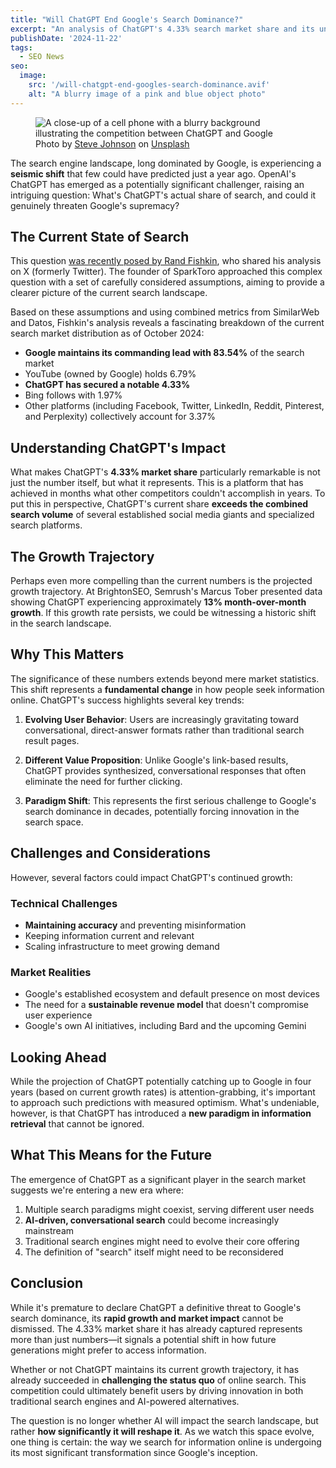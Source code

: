 ```yaml
---
title: "Will ChatGPT End Google's Search Dominance?"
excerpt: "An analysis of ChatGPT's 4.33% search market share and its unprecedented growth, challenging Google's long-standing monopoly in just a few months."
publishDate: '2024-11-22'
tags:
  - SEO News
seo:
  image:
    src: '/will-chatgpt-end-googles-search-dominance.avif'
    alt: "A blurry image of a pink and blue object photo"
---
```


<figure>
 <img id="cover-img" src="/will-chatgpt-end-googles-search-dominance.avif" alt="A close-up of a cell phone with a blurry background illustrating the competition between ChatGPT and Google">
 <figcaption>Photo by <a href="https://unsplash.com/@steve_j?utm_content=creditCopyText&utm_medium=referral&utm_source=unsplash">Steve Johnson</a> on <a href="https://unsplash.com/photos/a-close-up-of-a-cell-phone-with-a-blurry-background-w8HyFZ6w-ds?utm_content=creditCopyText&utm_medium=referral&utm_source=unsplash">Unsplash</a></figcaption>
</figure>

The search engine landscape, long dominated by Google, is experiencing a **seismic shift** that few could have predicted just a year ago. OpenAI's ChatGPT has emerged as a potentially significant challenger, raising an intriguing question: What's ChatGPT's actual share of search, and could it genuinely threaten Google's supremacy?

## The Current State of Search

This question [was recently posed by Rand Fishkin](https://twitter.com/randfish/status/1858953453139382729), who shared his analysis on X (formerly Twitter). The founder of SparkToro approached this complex question with a set of carefully considered assumptions, aiming to provide a clearer picture of the current search landscape.

Based on these assumptions and using combined metrics from SimilarWeb and Datos, Fishkin's analysis reveals a fascinating breakdown of the current search market distribution as of October 2024:

- **Google maintains its commanding lead with 83.54%** of the search market
- YouTube (owned by Google) holds 6.79%
- **ChatGPT has secured a notable 4.33%**
- Bing follows with 1.97%
- Other platforms (including Facebook, Twitter, LinkedIn, Reddit, Pinterest, and Perplexity) collectively account for 3.37%

## Understanding ChatGPT's Impact

What makes ChatGPT's **4.33% market share** particularly remarkable is not just the number itself, but what it represents. This is a platform that has achieved in months what other competitors couldn't accomplish in years. To put this in perspective, ChatGPT's current share **exceeds the combined search volume** of several established social media giants and specialized search platforms.

## The Growth Trajectory

Perhaps even more compelling than the current numbers is the projected growth trajectory. At BrightonSEO, Semrush's Marcus Tober presented data showing ChatGPT experiencing approximately **13% month-over-month growth**. If this growth rate persists, we could be witnessing a historic shift in the search landscape.

## Why This Matters

The significance of these numbers extends beyond mere market statistics. This shift represents a **fundamental change** in how people seek information online. ChatGPT's success highlights several key trends:

1. **Evolving User Behavior**: Users are increasingly gravitating toward conversational, direct-answer formats rather than traditional search result pages.

2. **Different Value Proposition**: Unlike Google's link-based results, ChatGPT provides synthesized, conversational responses that often eliminate the need for further clicking.

3. **Paradigm Shift**: This represents the first serious challenge to Google's search dominance in decades, potentially forcing innovation in the search space.

## Challenges and Considerations

However, several factors could impact ChatGPT's continued growth:

### Technical Challenges
- **Maintaining accuracy** and preventing misinformation
- Keeping information current and relevant
- Scaling infrastructure to meet growing demand

### Market Realities
- Google's established ecosystem and default presence on most devices
- The need for a **sustainable revenue model** that doesn't compromise user experience
- Google's own AI initiatives, including Bard and the upcoming Gemini

## Looking Ahead

While the projection of ChatGPT potentially catching up to Google in four years (based on current growth rates) is attention-grabbing, it's important to approach such predictions with measured optimism. What's undeniable, however, is that ChatGPT has introduced a **new paradigm in information retrieval** that cannot be ignored.

## What This Means for the Future

The emergence of ChatGPT as a significant player in the search market suggests we're entering a new era where:

1. Multiple search paradigms might coexist, serving different user needs
2. **AI-driven, conversational search** could become increasingly mainstream
3. Traditional search engines might need to evolve their core offering
4. The definition of "search" itself might need to be reconsidered

## Conclusion

While it's premature to declare ChatGPT a definitive threat to Google's search dominance, its **rapid growth and market impact** cannot be dismissed. The 4.33% market share it has already captured represents more than just numbers—it signals a potential shift in how future generations might prefer to access information.

Whether or not ChatGPT maintains its current growth trajectory, it has already succeeded in **challenging the status quo** of online search. This competition could ultimately benefit users by driving innovation in both traditional search engines and AI-powered alternatives.

The question is no longer whether AI will impact the search landscape, but rather **how significantly it will reshape it**. As we watch this space evolve, one thing is certain: the way we search for information online is undergoing its most significant transformation since Google's inception.
